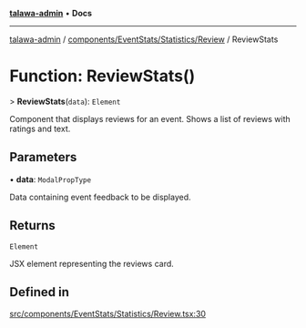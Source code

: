 [**talawa-admin**](../../../../../README.md) • **Docs**

***

[talawa-admin](../../../../../modules.md) / [components/EventStats/Statistics/Review](../README.md) / ReviewStats

# Function: ReviewStats()

\> **ReviewStats**(`data`): `Element`

Component that displays reviews for an event.
Shows a list of reviews with ratings and text.

## Parameters

• **data**: `ModalPropType`

Data containing event feedback to be displayed.

## Returns

`Element`

JSX element representing the reviews card.

## Defined in

[src/components/EventStats/Statistics/Review.tsx:30](https://github.com/PalisadoesFoundation/talawa-admin/blob/9dd5d7fd647f8a7c9e1c1e14bf645b71b32c51c2/src/components/EventStats/Statistics/Review.tsx#L30)
